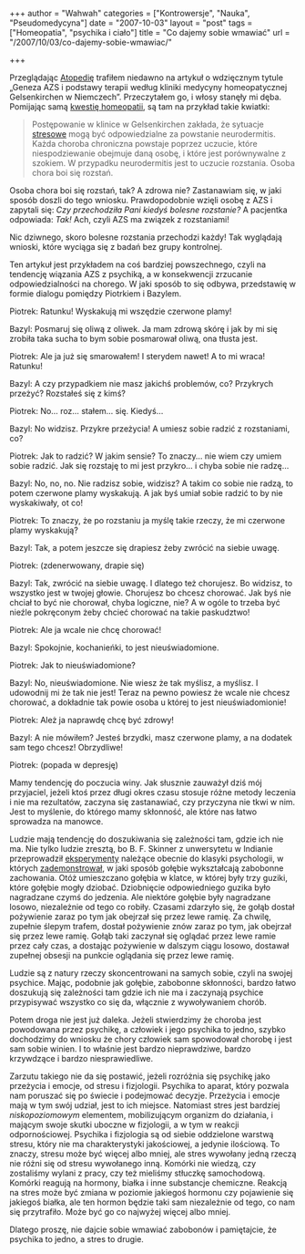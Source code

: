 +++
author = "Wahwah"
categories = ["Kontrowersje", "Nauka", "Pseudomedycyna"]
date = "2007-10-03"
layout = "post"
tags = ["Homeopatia", "psychika i ciało"]
title = "Co dajemy sobie wmawiać"
url = "/2007/10/03/co-dajemy-sobie-wmawiac/"

+++

Przeglądając [Atopedię][1] trafiłem niedawno na artykuł o wdzięcznym tytule „Geneza AZS i podstawy terapii według kliniki medycyny homeopatycznej Gelsenkirchen w Niemczech”. Przeczytałem go, i włosy stanęły mi dęba. Pomijając samą [kwestię homeopatii][2], są tam na przykład takie kwiatki:

> Postępowanie w klinice w Gelsenkirchen zakłada, że sytuacje [stresowe][3] mogą być odpowiedzialne za powstanie neurodermitis. Każda choroba chroniczna powstaje poprzez uczucie, które niespodziewanie obejmuje daną osobę, i które jest porównywalne z szokiem. W przypadku neurodermitis jest to uczucie rozstania. Osoba chora boi się rozstań.

Osoba chora boi się rozstań, tak? A zdrowa nie? Zastanawiam się, w jaki sposób doszli do tego wniosku. Prawdopodobnie wzięli osobę z AZS i zapytali się: _Czy przechodziła Pani kiedyś bolesne rozstanie?_ A pacjentka odpowiada: _Tak!_ Ach, czyli AZS ma związek z rozstaniami!

<!--more-->Nic dziwnego, skoro bolesne rozstania przechodzi każdy! Tak wyglądają wnioski, które wyciąga się z badań bez grupy kontrolnej.

Ten artykuł jest przykładem na coś bardziej powszechnego, czyli na tendencję wiązania AZS z psychiką, a w konsekwencji zrzucanie odpowiedzialności na chorego. W jaki sposób to się odbywa, przedstawię w formie dialogu pomiędzy Piotrkiem i Bazylem.

Piotrek: Ratunku! Wyskakują mi wszędzie czerwone plamy!

Bazyl: Posmaruj się oliwą z oliwek. Ja mam zdrową skórę i jak by mi się zrobiła taka sucha to bym sobie posmarował oliwą, ona tłusta jest.

Piotrek: Ale ja już się smarowałem! I sterydem nawet! A to mi wraca! Ratunku!

Bazyl: A czy przypadkiem nie masz jakichś problemów, co? Przykrych przeżyć? Rozstałeś się z kimś?

Piotrek: No&#8230; roz&#8230; stałem&#8230; się. Kiedyś&#8230;

Bazyl: No widzisz. Przykre przeżycia! A umiesz sobie radzić z rozstaniami, co?

Piotrek: Jak to radzić? W jakim sensie? To znaczy&#8230; nie wiem czy umiem sobie radzić. Jak się rozstaję to mi jest przykro&#8230; i chyba sobie nie radzę&#8230;
  
Bazyl: No, no, no. Nie radzisz sobie, widzisz? A takim co sobie nie radzą, to potem czerwone plamy wyskakują. A jak byś umiał sobie radzić to by nie wyskakiwały, ot co!

Piotrek: To znaczy, że po rozstaniu ja myślę takie rzeczy, że mi czerwone plamy wyskakują?

Bazyl: Tak, a potem jeszcze się drapiesz żeby zwrócić na siebie uwagę.

Piotrek: (zdenerwowany, drapie się)

Bazyl: Tak, zwrócić na siebie uwagę. I dlatego też chorujesz. Bo widzisz, to wszystko jest w twojej głowie. Chorujesz bo chcesz chorować. Jak byś nie chciał to być nie chorował, chyba logiczne, nie? A w ogóle to trzeba być nieźle pokręconym żeby chcieć chorować na takie paskudztwo!

Piotrek: Ale ja wcale nie chcę chorować!

Bazyl: Spokojnie, kochanieńki, to jest nieuświadomione.

Piotrek: Jak to nieuświadomione?

Bazyl: No, nieuświadomione. Nie wiesz że tak myślisz, a myślisz. I udowodnij mi że tak nie jest! Teraz na pewno powiesz że wcale nie chcesz chorować, a dokładnie tak powie osoba u której to jest nieuświadomionie!

Piotrek: Ależ ja naprawdę chcę być zdrowy!

Bazyl: A nie mówiłem? Jesteś brzydki, masz czerwone plamy, a na dodatek sam tego chcesz! Obrzydliwe!

Piotrek: (popada w depresję)

Mamy tendencję do poczucia winy. Jak słusznie zauważył dziś mój przyjaciel, jeżeli ktoś przez długi okres czasu stosuje różne metody leczenia i nie ma rezultatów, zaczyna się zastanawiać, czy przyczyna nie tkwi w nim. Jest to myślenie, do którego mamy skłonność, ale które nas łatwo sprowadza na manowce.

Ludzie mają tendencję do doszukiwania się zależności tam, gdzie ich nie ma. Nie tylko ludzie zresztą, bo B. F. Skinner z unwersytetu w Indianie przeprowadził [eksperymenty][4] należące obecnie do klasyki psychologii, w których [zademonstrował][5], w jaki sposób gołębie wykształcają zabobonne zachowania. Otóż umieszczano gołębia w klatce, w której były trzy guziki, które gołębie mogły dziobać. Dziobnięcie odpowiedniego guzika było nagradzane czymś do jedzenia. Ale niektóre gołębie były nagradzane losowo, niezależnie od tego co robiły. Czasami zdarzyło się, że gołąb dostał pożywienie zaraz po tym jak obejrzał się przez lewe ramię. Za chwilę, zupełnie ślepym trafem, dostał pożywienie znów zaraz po tym, jak obejrzał się przez lewe ramię. Gołąb taki zaczynał się oglądać przez lewe ramie przez cały czas, a dostając pożywienie w dalszym ciągu losowo, dostawał zupełnej obsesji na punkcie oglądania się przez lewe ramię.

Ludzie są z natury rzeczy skoncentrowani na samych sobie, czyli na swojej psychice. Mając, podobnie jak gołębie, zabobonne skłonności, bardzo łatwo doszukują się zależności tam gdzie ich nie ma i zaczynają psychice przypisywać wszystko co się da, włącznie z wywoływaniem chorób.

Potem droga nie jest już daleka. Jeżeli stwierdzimy że choroba jest powodowana przez psychikę, a człowiek i jego psychika to jedno, szybko dochodzimy do wniosku że chory człowiek sam spowodował chorobę i jest sam sobie winien. I to właśnie jest bardzo nieprawdziwe, bardzo krzywdzące i bardzo niesprawiedliwe.

Zarzutu takiego nie da się postawić, jeżeli rozróżnia się psychikę jako przeżycia i emocje, od stresu i fizjologii. Psychika to aparat, który pozwala nam poruszać się po świecie i podejmować decyzje. Przeżycia i emocje mają w tym swój udział, jest to ich miejsce. Natomiast stres jest bardziej _niskopoziomowym_ elementem, mobilizującym organizm do działania, i mającym swoje skutki uboczne w fizjologii, a w tym w reakcji odpornościowej. Psychika i fizjologia są od siebie oddzielone warstwą stresu, który nie ma charakterystyki jakościowej, a jedynie ilościową. To znaczy, stresu może być więcej albo mniej, ale stres wywołany jedną rzeczą nie różni się od stresu wywołanego inną. Komórki nie wiedzą, czy zostaliśmy wylani z pracy, czy też mieliśmy stłuczkę samochodową. Komórki reagują na hormony, białka i inne substancje chemiczne. Reakcją na stres może być zmiana w poziomie jakiegoś hormonu czy pojawienie się jakiegoś białka, ale ten hormon będzie taki sam niezależnie od tego, co nam się przytrafiło. Może być go co najwyżej więcej albo mniej.

Dlatego proszę, nie dajcie sobie wmawiać zabobonów i pamiętajcie, że psychika to jedno, a stres to drugie.

 [1]: http://www.atopowe-zapalenie.pl/atopedia/
 [2]: http://blog.atopowe.pl/2007/09/01/moja-kampania-homeopatia-nie-dziala/
 [3]: http://www.atopowe-zapalenie.pl/atopedia/Stres "Stres"
 [4]: http://psychclassics.yorku.ca/Skinner/Pigeon/
 [5]: http://www.youtube.com/watch?v=mR1O7xd4stY